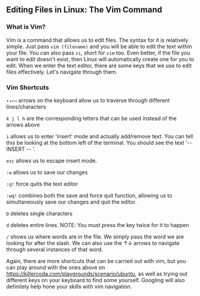 ## Editing Files in Linux: The Vim Command

### What is Vim?

Vim is a command that allows us to edit files. The syntax for it is relatively simple. Just pass ```vim (filename)``` and you will be able to edit the text within your file. You can also pass ```vi```, short for ```vim``` too. Even better, if the file you want to edit doesn't exist, then Linux will automatically create one for you to edit. When we enter the text editor, there are some keys that we use to edit files effectively. Let's navigate through them.

### Vim Shortcuts

```↑↓←→``` arrows on the keyboard allow us to traverse through different lines/characters

```k j l h``` are the corresponding letters that can be used instead of the arrows above

```i``` allows us to enter 'insert' mode and actually add/remove text. You can tell this be looking at the bottom left of the terminal. You should see the text '-- INSERT -- '.

```esc``` allows us to escape insert mode.

```:w``` allows us to save our changes

```:q!``` force quits the text editor

```:wq!``` combines both the save and force quit function, allowing us to simultaneously save our changes and quit the editor.

```D``` deletes single characters

```d``` deletes entire lines. NOTE: You must press the key twice for it to happen

```/``` shows us where words are in the file. We simply pass the word we are looking for after the slash. We can also use the ↑↓ arrows to navigate through several instances of that word.

Again, there are more shortcuts that can be carried out with vim, but you can play around with the ones above on https://killercoda.com/playgrounds/scenario/ubuntu, as well as trying out different keys on your keyboard to find some yourself. Googling will also definitely help hone your skills with vim navigation.
